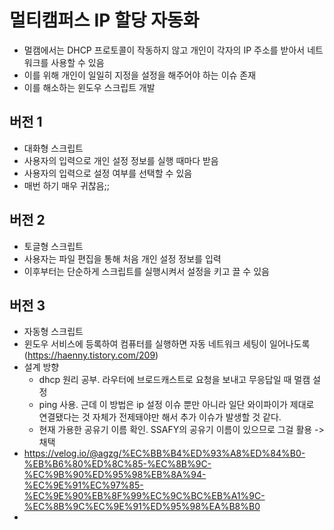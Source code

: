 # 멀티캠퍼스 IP 할당 자동화
- 멀캠에서는 DHCP 프로토콜이 작동하지 않고 개인이 각자의 IP 주소를 받아서 네트워크를 사용할 수 있음
- 이를 위해 개인이 일일히 지정을 설정을 해주어야 하는 이슈 존재
- 이를 해소하는 윈도우 스크립트 개발

## 버전 1
- 대화형 스크립트
- 사용자의 입력으로 개인 설정 정보를 실행 때마다 받음
- 사용자의 입력으로 설정 여부를 선택할 수 있음
- 매번 하기 매우 귀찮음;;

## 버전 2
- 토글형 스크립트
- 사용자는 파일 편집을 통해 처음 개인 설정 정보를 입력
- 이후부터는 단순하게 스크립트를 실행시켜서 설정을 키고 끌 수 있음

## 버전 3
- 자동형 스크립트
- 윈도우 서비스에 등록하여 컴퓨터를 실행하면 자동 네트워크 세팅이 일어나도록(https://haenny.tistory.com/209)
- 설계 방향
  - dhcp 원리 공부. 라우터에 브로드캐스트로 요청을 보내고 무응답일 때 멀캠 설정
  - ping 사용. 근데 이 방법은 ip 설정 이슈 뿐만 아니라 일단 와이파이가 제대로 연결됐다는 것 자체가 전제돼야만 해서 추가 이슈가 발생할 것 같다.
  - 현재 가용한 공유기 이름 확인. SSAFY의 공유기 이름이 있으므로 그걸 활용 -> 채택
- https://velog.io/@agzg/%EC%BB%B4%ED%93%A8%ED%84%B0-%EB%B6%80%ED%8C%85-%EC%8B%9C-%EC%9B%90%ED%95%98%EB%8A%94-%EC%9E%91%EC%97%85-%EC%9E%90%EB%8F%99%EC%9C%BC%EB%A1%9C-%EC%8B%9C%EC%9E%91%ED%95%98%EA%B8%B0
- 


